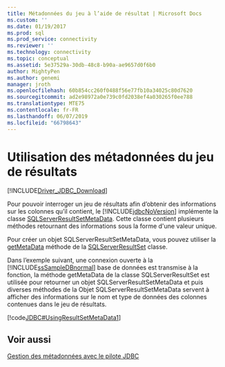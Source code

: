 ```yaml
---
title: Métadonnées du jeu à l’aide de résultat | Microsoft Docs
ms.custom: ''
ms.date: 01/19/2017
ms.prod: sql
ms.prod_service: connectivity
ms.reviewer: ''
ms.technology: connectivity
ms.topic: conceptual
ms.assetid: 5e37529a-30db-48c8-b90a-ae9657d0f6b0
author: MightyPen
ms.author: genemi
manager: jroth
ms.openlocfilehash: 60b854cc260f0488f56e77fb10a34025c80d7620
ms.sourcegitcommit: ad2e98972a0e739c0fd2038ef4a030265f0ee788
ms.translationtype: MTE75
ms.contentlocale: fr-FR
ms.lasthandoff: 06/07/2019
ms.locfileid: "66798643"
---
```

# <a name="using-result-set-metadata"></a>Utilisation des métadonnées du jeu de résultats

[!INCLUDE[Driver_JDBC_Download](../../includes/driver_jdbc_download.md)]

Pour pouvoir interroger un jeu de résultats afin d’obtenir des informations sur les colonnes qu’il contient, le [!INCLUDE[jdbcNoVersion](../../includes/jdbcnoversion_md.md)] implémente la classe [SQLServerResultSetMetaData](../../connect/jdbc/reference/sqlserverresultsetmetadata-class.md). Cette classe contient plusieurs méthodes retournant des informations sous la forme d'une valeur unique.

Pour créer un objet SQLServerResultSetMetaData, vous pouvez utiliser la [getMetaData](../../connect/jdbc/reference/getmetadata-method-sqlserverresultset.md) méthode de la [SQLServerResultSet](../../connect/jdbc/reference/sqlserverresultset-class.md) classe.

Dans l’exemple suivant, une connexion ouverte à la [!INCLUDE[ssSampleDBnormal](../../includes/sssampledbnormal_md.md)] base de données est transmise à la fonction, la méthode getMetaData de la classe SQLServerResultSet est utilisée pour retourner un objet SQLServerResultSetMetaData et puis diverses méthodes de la Objet SQLServerResultSetMetaData servent à afficher des informations sur le nom et type de données des colonnes contenues dans le jeu de résultats.

[!code[JDBC#UsingResultSetMetaData1](../../connect/jdbc/codesnippet/Java/using-result-set-metadata_1.java)]

## <a name="see-also"></a>Voir aussi

[Gestion des métadonnées avec le pilote JDBC](../../connect/jdbc/handling-metadata-with-the-jdbc-driver.md)
